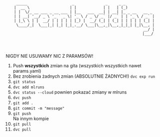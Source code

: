 <pre>
<code>
<p style="text-align: center;">
 _____                    _              _     _ _             
|  __ \                  | |            | |   | (_)            
| |  \/_ __ ___ _ __ ___ | |__   ___  __| | __| |_ _ __   __ _ 
| | __| '__/ _ \ '_ ` _ \| '_ \ / _ \/ _` |/ _` | | '_ \ / _` |
| |_\ \ | |  __/ | | | | | |_) |  __/ (_| | (_| | | | | | (_| |
 \____/_|  \___|_| |_| |_|_.__/ \___|\__,_|\__,_|_|_| |_|\__, |
                                                          __/ |
                                                         |___/
</p>
</code>
</pre>

NIGDY NIE USUWAMY NIC Z PARAMSÓW!

1. Push **wszystkich** zmian na gita (wszystkich wszystkich nawet params.yaml)
2. Bez zrobienia żadnych zmian (ABSOLUTNIE ŻADNYCH!) `dvc exp run`
3. `git status`
4. `dvc add mlruns`
5. `dvc status --cloud` pownien pokazać zmiany w mlruns
6. `dvc push`
7. `git add .`
8. `git commit -m "message"`
9. `git push` \
Na innym kompie
10. `git pull`
11. `dvc pull`